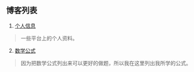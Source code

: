 ## 博客列表
1. [个人信息](./posts/personal-information.md)

> 一些平台上的个人资料。

2. [数学公式](./posts/math-formula.html)

> 因为把数学公式列出来可以更好的做题，所以我在这里列出我所学的公式。